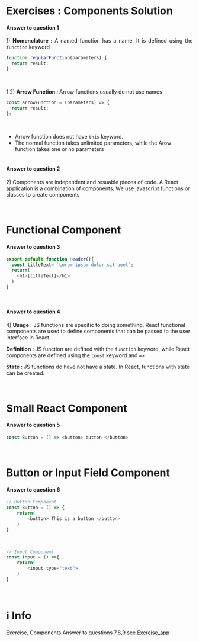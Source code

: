 # Exercises : Components Solution
#### Answer to question 1
<p align="justify">
1)  <strong>Nomenclature : </strong> A named function has a name. It is defined using the <code>function</code> keyword </p>
   
``` javascript
function regularFunction(parameters) {
  return result;
}
```
<br>
<p align="justify">
1.2) <strong>Arrow Function :  </strong> Arrow functions usually do not use names
</p> 

```javascript
const arrowFunction = (parameters) => {
  return result;
};
```
<br>

- Arrow function does not have `this` keyword. <br>
- The normal function takes unlimited parameters, while the Arow function takes one or no parameters
<br><br>

<p align="justify">
<h4>Answer to question 2</h4>
2) Components are independent and resuable pieces of code. A React application is a combination of components. We use javascript functions or classes to create components
</p> <br>

# Functional Component
#### Answer to question 3
```javascript
export default function Header(){
  const titleText= `Lorem ipsum dolor sit amet`;
  return(
    <h1>{titleText}</h1>
  )
}
```
<br>

<p align="justify">
<h4>Answer to question 4 </h4>
4) <strong>Usage :</strong> JS functions are specific to doing something. React functional components are used to define components that can be passed to the user interface in React. <br>
   
<strong>Definition :</strong> JS function are defined with the `function` keyword, while React components are defined using the `const` keyword and `=>` <br>

<strong>State :</strong> JS functions do have not have a state. In React, functions with state can be created.
</p>

<br>

# Small React Component
#### Answer to question 5
```javascript
const Button = () => <button> button </button>
```
<br>

# Button or Input Field Component
#### Answer to question 6
```javascript
// Button Component
const Button = () => {
    return(
        <button> This is a button </button>
    )
}
```
<br>

```javascript
// Input Component
const Input = () =>{
    return(
        <input type="text">
    )
}
```
<br>

# :information_source: Info
Exercise, Components Answer to questions 7,8,9 [see Exercise_app](https://github.com/MelihKrts/30-Days-Of-React-Solution/tree/main/Day_04_Components/exercises_app)